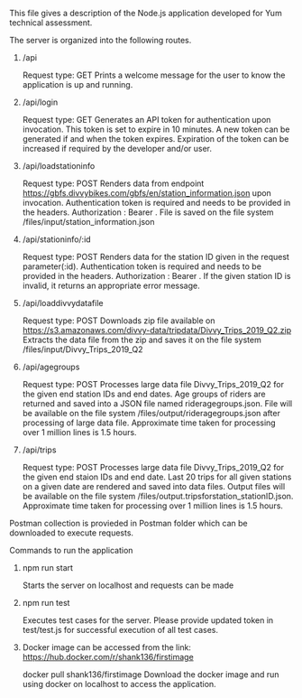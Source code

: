 This file gives a description of the Node.js application developed for Yum technical assessment. 

The server is organized into the following routes. 

1. /api 

    Request type: GET
    Prints a welcome message for the user to know the application is up and running.

2. /api/login

    Request type: GET
    Generates an API token for authentication upon invocation. 
    This token is set to expire in 10 minutes. 
    A new token can be generated if and when the token expires. 
    Expiration of the token can be increased if required by the developer and/or user. 

3. /api/loadstationinfo

    Request type: POST
    Renders data from endpoint https://gbfs.divvybikes.com/gbfs/en/station_information.json upon invocation. 
    Authentication token is required and needs to be provided in the headers. Authorization : Bearer <token>.
    File is saved on the file system /files/input/station_information.json

4. /api/stationinfo/:id

    Request type: POST
    Renders data for the station ID given in the request parameter(:id).
    Authentication token is required and needs to be provided in the headers. Authorization : Bearer <token>.
    If the given station ID is invalid, it returns an appropriate error message.

5. /api/loaddivvydatafile

    Request type: POST
    Downloads zip file available on https://s3.amazonaws.com/divvy-data/tripdata/Divvy_Trips_2019_Q2.zip
    Extracts the data file from the zip and saves it on the file system /files/input/Divvy_Trips_2019_Q2

6. /api/agegroups

    Request type: POST
    Processes large data file Divvy_Trips_2019_Q2 for the given end station IDs and end dates.
    Age groups of riders are returned and saved into a JSON file named rideragegroups.json.
    File will be available on the file system /files/output/rideragegroups.json after processing of large data file.
    Approximate time taken for processing over 1 million lines is 1.5 hours.

7.  /api/trips

    Request type: POST
    Processes large data file Divvy_Trips_2019_Q2 for the given end staion IDs and end date. 
    Last 20 trips for all given stations on a given date are rendered and saved into data files. 
    Output files will be available on the file system /files/output.tripsforstation_stationID.json.
    Approximate time taken for processing over 1 million lines is 1.5 hours.

Postman collection is provieded in Postman folder which can be downloaded to execute requests. 

Commands to run the application 

1. npm run start

    Starts the server on localhost and requests can be made

2. npm run test

    Executes test cases for the server. 
    Please provide updated token in test/test.js for successful execution of all test cases. 

3. Docker image can be accessed from the link: https://hub.docker.com/r/shank136/firstimage

    docker pull shank136/firstimage
    Download the docker image and run using docker on localhost to access the application.